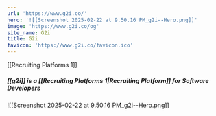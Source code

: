 ```yaml
---
url: 'https://www.g2i.co/'
hero: '![[Screenshot 2025-02-22 at 9.50.16 PM_g2i--Hero.png]]'
image: 'https://www.g2i.co/og'
site_name: G2i
title: G2i
favicon: 'https://www.g2i.co/favicon.ico'
---
```

[[Recruiting Platforms 1]]

##### [[g2i]] is a [[Recruiting Platforms 1|Recruiting Platform]] for Software Developers
![[Screenshot 2025-02-22 at 9.50.16 PM_g2i--Hero.png]]
